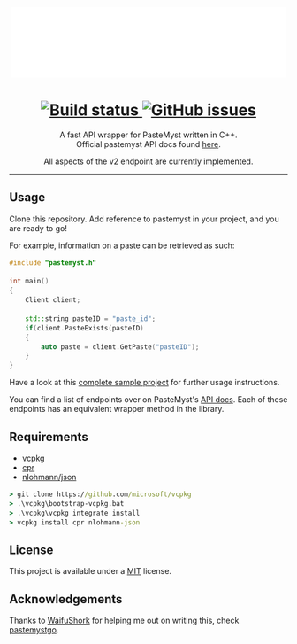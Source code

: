 <p align="center">
    <a href="https://paste.myst.rs/">
        <img width="500" src="logo.png" alt="Logo" /><br>
    </a>
</p>

<h1 align="center"> 
    <a href="https://github.com/billyeatcookies/pastemyst-cpp/actions">
        <img alt="Build status" src="https://img.shields.io/github/workflow/status/billyeatcookies/pastemyst-cpp/build?logo=Github&style=for-the-badge">
    </a>
    <a href="https://github.com/billyeatcookies/pastemyst-cpp/issues">
        <img alt="GitHub issues" src="https://img.shields.io/github/issues/billyeatcookies/pastemyst-cpp?style=for-the-badge&logo=github">
    </a>
</h1>

<p align="center">
A fast API wrapper for PasteMyst written in C++. </br>
Official pastemyst API docs found <a href="https://paste.myst.rs/api-docs/index">here</a>.
</p>
<p align="center">
All aspects of the v2 endpoint are currently implemented.
</p>

---

## Usage

Clone this repository. Add reference to pastemyst in your project, and you are ready to go!

For example, information on a paste can be retrieved as such:

```cpp
#include "pastemyst.h"

int main()
{
    Client client;

    std::string pasteID = "paste_id";
    if(client.PasteExists(pasteID)
    {
        auto paste = client.GetPaste("pasteID");
    }
}
```
Have a look at this [complete sample project](https://github.com/billyeatcookies/pastemyst-cpp/tree/master/pastemyst.sample) for further usage instructions.

You can find a list of endpoints over on PasteMyst's [API docs](https://paste.myst.rs/api-docs/). Each of these endpoints has an equivalent wrapper method in the library. 

## Requirements

- [vcpkg](https://github.com/microsoft/vcpkg)
- [cpr](https://github.com/whoshuu/cpr)
- [nlohmann/json](https://github.com/nlohmann/json)

```cmd
> git clone https://github.com/microsoft/vcpkg
> .\vcpkg\bootstrap-vcpkg.bat
> .\vcpkg\vcpkg integrate install
> vcpkg install cpr nlohmann-json
```

## License

This project is available under a [MIT](./LICENSE) license.

## Acknowledgements

Thanks to [WaifuShork](https://github.com/WaifuShork) for helping me out on writing this, check [pastemystgo](https://github.com/WaifuShork/pastemystgo).